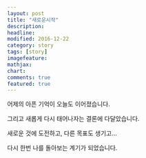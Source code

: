 ```yaml
---
layout: post
title: "새로운시작"
description: 
headline: 
modified: 2016-12-22
category: story
tags: [story]
imagefeature: 
mathjax: 
chart: 
comments: true
featured: true
---
```

어제의 아픈 기억이 오늘도 이어졌습니다. 

그리고 새롭게 다시 태어나자는 결론에 다달았습니다. 

새로운 것에 도전하고, 다른 목표도 생기고...

다시 한번 나를 돌아보는 계기가 되었습니다. 